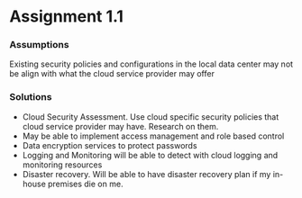 # Assignment 1.1

### Assumptions

Existing security policies and configurations in the local data center may not be align with what the cloud service provider may offer

### Solutions

- Cloud Security Assessment. Use cloud specific security policies that cloud service provider may have. Research on them.
- May be able to implement access management and role based control
- Data encryption services to protect passwords
- Logging and Monitoring will be able to detect with cloud logging and monitoring resources
- Disaster recovery. Will be able to have disaster recovery plan if my in-house premises die on me.
